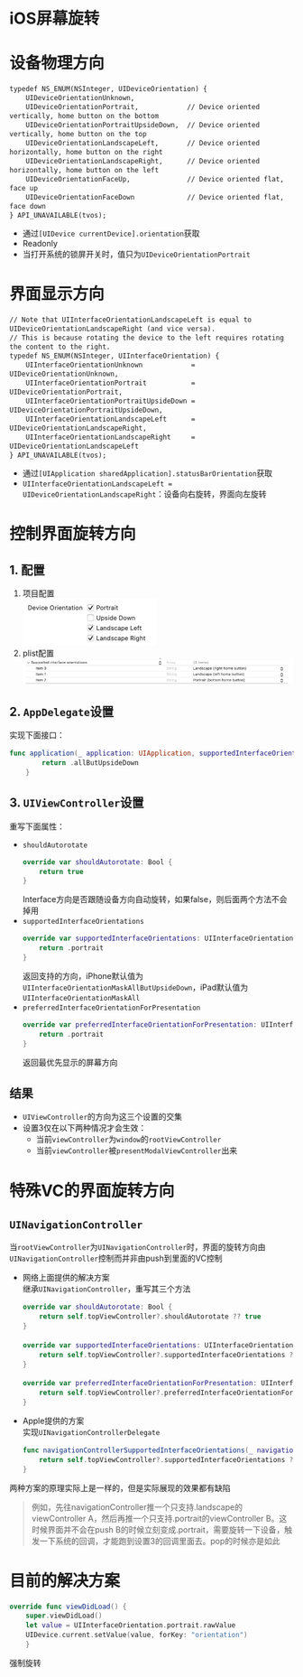 # iOS屏幕旋转

# 设备物理方向
```objc
typedef NS_ENUM(NSInteger, UIDeviceOrientation) {
    UIDeviceOrientationUnknown,
    UIDeviceOrientationPortrait,            // Device oriented vertically, home button on the bottom
    UIDeviceOrientationPortraitUpsideDown,  // Device oriented vertically, home button on the top
    UIDeviceOrientationLandscapeLeft,       // Device oriented horizontally, home button on the right
    UIDeviceOrientationLandscapeRight,      // Device oriented horizontally, home button on the left
    UIDeviceOrientationFaceUp,              // Device oriented flat, face up
    UIDeviceOrientationFaceDown             // Device oriented flat, face down
} API_UNAVAILABLE(tvos);
```
- 通过`[UIDevice currentDevice].orientation`获取
- Readonly
- 当打开系统的锁屏开关时，值只为`UIDeviceOrientationPortrait`

# 界面显示方向
```objc
// Note that UIInterfaceOrientationLandscapeLeft is equal to UIDeviceOrientationLandscapeRight (and vice versa).
// This is because rotating the device to the left requires rotating the content to the right.
typedef NS_ENUM(NSInteger, UIInterfaceOrientation) {
    UIInterfaceOrientationUnknown            = UIDeviceOrientationUnknown,
    UIInterfaceOrientationPortrait           = UIDeviceOrientationPortrait,
    UIInterfaceOrientationPortraitUpsideDown = UIDeviceOrientationPortraitUpsideDown,
    UIInterfaceOrientationLandscapeLeft      = UIDeviceOrientationLandscapeRight,
    UIInterfaceOrientationLandscapeRight     = UIDeviceOrientationLandscapeLeft
} API_UNAVAILABLE(tvos);
```
- 通过`[UIApplication sharedApplication].statusBarOrientation`获取
- `UIInterfaceOrientationLandscapeLeft = UIDeviceOrientationLandscapeRight`：设备向右旋转，界面向左旋转

# 控制界面旋转方向
## 1. 配置
1. 项目配置  
    ![](project.png)
2. plist配置  
    ![](plist.png)

## 2. `AppDelegate`设置
实现下面接口：  
```swift
func application(_ application: UIApplication, supportedInterfaceOrientationsFor window: UIWindow?) -> UIInterfaceOrientationMask {
        return .allButUpsideDown
    }
```

## 3. `UIViewController`设置
重写下面属性： 
- `shouldAutorotate` 
    ```swift
    override var shouldAutorotate: Bool {
        return true
    }
    ```
    Interface方向是否跟随设备方向自动旋转，如果false，则后面两个方法不会掉用
- `supportedInterfaceOrientations`
    ```swift
    override var supportedInterfaceOrientations: UIInterfaceOrientationMask {
        return .portrait
    }
    ```
    返回支持的方向，iPhone默认值为`UIInterfaceOrientationMaskAllButUpsideDown`，iPad默认值为`UIInterfaceOrientationMaskAll`
- `preferredInterfaceOrientationForPresentation`
    ```swift
    override var preferredInterfaceOrientationForPresentation: UIInterfaceOrientation {
        return .portrait
    }
    ```
    返回最优先显示的屏幕方向

## 结果
- `UIViewController`的方向为这三个设置的交集
- 设置3仅在以下两种情况才会生效：
    - 当前`viewController`为`window`的`rootViewController`
    - 当前`viewController`被`presentModalViewController`出来  


# 特殊VC的界面旋转方向 
## `UINavigationController`
当`rootViewController`为`UINavigationController`时，界面的旋转方向由`UINavigationController`控制而并非由push到里面的VC控制
- 网络上面提供的解决方案  
    继承`UINavigationController`，重写其三个方法
    ```swift
    override var shouldAutorotate: Bool {
        return self.topViewController?.shouldAutorotate ?? true
    }

    override var supportedInterfaceOrientations: UIInterfaceOrientationMask {
        return self.topViewController?.supportedInterfaceOrientations ?? .portrait
    }

    override var preferredInterfaceOrientationForPresentation: UIInterfaceOrientation {
        return self.topViewController?.preferredInterfaceOrientationForPresentation ?? .portrait
    }
    ```
- Apple提供的方案  
    实现`UINavigationControllerDelegate`
    ```swift
    func navigationControllerSupportedInterfaceOrientations(_ navigationController: UINavigationController) -> UIInterfaceOrientationMask {
        return self.topViewController?.supportedInterfaceOrientations ?? .portrait
    }
    ```

两种方案的原理实际上是一样的，但是实际展现的效果都有缺陷
> 例如，先往navigationController推一个只支持.landscape的viewController A，然后再推一个只支持.portrait的viewController B。这时候界面并不会在push B的时候立刻变成.portrait，需要旋转一下设备，触发一下系统的回调，才能跑到设置3的回调里面去。pop的时候亦是如此

# 目前的解决方案
```swift
override func viewDidLoad() {
    super.viewDidLoad()
    let value = UIInterfaceOrientation.portrait.rawValue
    UIDevice.current.setValue(value, forKey: "orientation")
    }
```
强制旋转